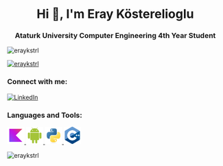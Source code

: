<h1 align="center">Hi 👋, I'm Eray Kösterelioglu</h1>
<h3 align="center">Ataturk University Computer Engineering 4th Year Student</h3>

<p align="left"> 
  <img src="https://komarev.com/ghpvc/?username=eraykstrl&label=Profile%20views&color=0e75b6&style=flat" alt="eraykstrl" /> 
</p>

<p align="left"> 
  <a href="https://github.com/ryo-ma/github-profile-trophy">
    <img src="https://github-profile-trophy.vercel.app/?username=eraykstrl" alt="eraykstrl" />
  </a> 
</p>

<h3 align="left">Connect with me:</h3>
<p align="left">
  <a href="https://www.linkedin.com/in/eray-kösterelioğlu-092170272/" target="blank">
    <img align="center" src="https://raw.githubusercontent.com/rahuldkjain/github-profile-readme-generator/master/src/images/icons/Social/linked-in-alt.svg" alt="LinkedIn" height="30" width="40" />
  </a>
</p>

<h3 align="left">Languages and Tools:</h3>
<p align="left"> 
  <a href="https://kotlinlang.org/" target="_blank" rel="noreferrer"> 
    <img src="https://raw.githubusercontent.com/devicons/devicon/master/icons/kotlin/kotlin-original.svg" alt="kotlin" width="40" height="40"/> 
  </a> 
  <a href="https://developer.android.com" target="_blank" rel="noreferrer"> 
    <img src="https://raw.githubusercontent.com/devicons/devicon/master/icons/android/android-original.svg" alt="android" width="40" height="40"/> 
  </a> 
  <a href="https://www.python.org" target="_blank" rel="noreferrer"> 
    <img src="https://raw.githubusercontent.com/devicons/devicon/master/icons/python/python-original.svg" alt="python" width="40" height="40"/> 
  </a> 
  <a href="https://www.w3schools.com/cpp/" target="_blank" rel="noreferrer"> 
    <img src="https://raw.githubusercontent.com/devicons/devicon/master/icons/cplusplus/cplusplus-original.svg" alt="cplusplus" width="40" height="40"/> 
  </a> 
</p>

<p>
  <img align="center" src="https://github-readme-stats.vercel.app/api/top-langs?username=eraykstrl&show_icons=true&locale=en&layout=compact" alt="eraykstrl" />
</p>
